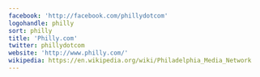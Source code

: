 ```yaml
---
facebook: 'http://facebook.com/phillydotcom'
logohandle: philly
sort: philly
title: 'Philly.com'
twitter: phillydotcom
website: 'http://www.philly.com/'
wikipedia: https://en.wikipedia.org/wiki/Philadelphia_Media_Network
---
```

